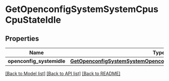# GetOpenconfigSystemSystemCpusCpuStateIdle

## Properties
Name | Type | Description | Notes
------------ | ------------- | ------------- | -------------
**openconfig_systemidle** | [**GetOpenconfigSystemSystemOpenconfigsystemsystemCpusStateTotal**](GetOpenconfigSystemSystemOpenconfigsystemsystemCpusStateTotal.md) |  | [optional] 

[[Back to Model list]](../README.md#documentation-for-models) [[Back to API list]](../README.md#documentation-for-api-endpoints) [[Back to README]](../README.md)


